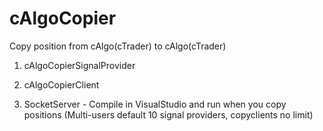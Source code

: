 # cAlgoCopier
Copy position from cAlgo(cTrader) to cAlgo(cTrader) 

1. cAlgoCopierSignalProvider 

2. cAlgoCopierClient 

3. SocketServer - Compile in VisualStudio and run when you copy positions
   (Multi-users default 10 signal providers, copyclients no limit)
